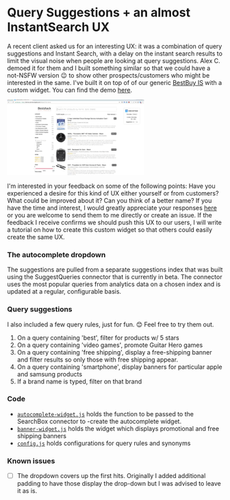 Query Suggestions + an almost InstantSearch UX
====================

A recent client asked us for an interesting UX: it was a combination of query suggestions and Instant Search, with a delay on the instant search results to limit the visual noise when people are looking at query suggestions.  Alex C. demoed it for them and I built something similar so that we could have a not-NSFW version 😉 to show other prospects/customers who might be interested in the same. I've built it on top of of our generic [BestBuy IS](https://github.com/algolia/instant-search-demo) with a custom widget.  You can find the demo [here](https://internal-preview.algolia.com/delayed-hits-demo/).

![Autocomplete+IS](autocompleteIS.gif)

I'm interested in your feedback on some of the following points: Have you experienced a desire for this kind of UX either yourself or from customers? What could be improved about it? Can you think of a better name?  If you have the time and interest, I would greatly appreciate your responses [here](https://docs.google.com/forms/d/e/1FAIpQLScFP07aFtvyc5bt1H7Xjsef7JlROng7apRXcu5ruUQnmmNngg/viewform) or you are welcome to send them to me directly or create an issue.  If the feedback I receive confirms we should push this UX to our users, I will write a tutorial on how to create this custom widget so that others could easily create the same UX.

### The autocomplete dropdown
The suggestions are pulled from a separate suggestions index that was built using the SuggestQueries connector that is currently in beta.  The connector uses the most popular queries from analytics data on a chosen index and is updated at a regular, configurable basis.

### Query suggestions
I also included a few query rules, just for fun. 😊 Feel free to try them out.
1) On a query containing 'best', filter for products w/ 5 stars
2) On a query containing 'video games', promote Guitar Hero games
3) On a query containing 'free shipping', display a free-shipping banner and filter results so only those with free shipping appear.
4) On a query containing 'smartphone', display banners for particular apple and samsung products
5) If a brand name is typed, filter on that brand

### Code
- [`autocomplete-widget.js`](autocomplete-widget.js) holds the function to be passed to the SearchBox connector to -create the autocomplete widget.
- [`banner-widget.js`](banner-widget.js) holds the widget which displays promotional and free shipping banners
- [`config.js`](config.js) holds configurations for query rules and synonyms 

### Known issues
- [ ] The dropdown covers up the first hits. Originally I added additional padding to have those display the drop-down but I was advised to leave it as is. 

